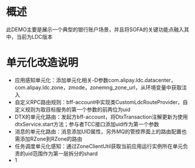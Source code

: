 # 概述
此DEMO主要是展示一个典型的银行账户场景，并且将SOFA的关键功能点融入其中，当前为LDC版本

# 单元化改造说明
- 应用感知单元化：添加单元化相关-D参数com.alipay.ldc.datacenter，com.alipay.ldc.zone，zmode，zonemng_zone_url，从环境变量中获取注入
- 自定义RPC路由规则：bff-account中实现类CustomLdcRouteProvider，自定义规则为取目标服务的第一个参数的前两位为uid
- DTX的单元化路由：发起方bff-account，将DtxTransaction注解更新为使用dtxService.start方法；参与者TCC接口添加uid作为第一个参数
- 消息的单元化路由：消息添加UID属性，另外MQ的管控界面上的路由配置也需添加RZone到RZone的路由
- 任务调度单元化感知：通过ZoneClientUtil获取当前应用运行实例所在单元负责的uid范围作为第一层拆分的shard
- 1
